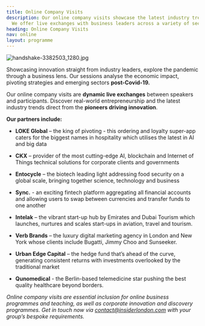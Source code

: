 ```yaml
---
title: Online Company Visits
description: Our online company visits showcase the latest industry trends post-Covid-19.
  We offer live exchanges with business leaders across a variety of sectors.
heading: Online Company Visits
nav: online
layout: programme
---
```


![handshake-3382503_1280.jpg](/uploads/handshake-3382503_1280.jpg)

Showcasing innovation straight from industry leaders, explore the pandemic through a business lens. Our sessions analyse the economic impact, pivoting strategies and emerging sectors **post-Covid-19.**

Our online company visits are **dynamic live exchanges** between speakers and participants. Discover real-world entrepreneurship and the latest industry trends direct from the **pioneers driving innovation**.
  
   
**Our partners include:**

* **LOKE Global** – the king of pivoting - this ordering and loyalty super-app caters for the biggest names in hospitality which utilises the latest in AI and big data 

* **CKX** – provider of the most cutting-edge AI, blockchain and Internet of Things technical solutions for corporate clients and governments

* **Entocycle** – the biotech leading light addressing food security on a global scale, bringing together science, technology and business

* **Sync.**  - an exciting fintech platform aggregating all financial accounts and allowing users to swap between currencies and transfer funds to one another

*  **Intelak** – the vibrant start-up hub by Emirates and Dubai Tourism which launches, nurtures and scales start-ups in aviation, travel and tourism.
* **Verb Brands** – the luxury digital marketing agency in London and New York whose clients include Bugatti, Jimmy Choo and Sunseeker.
* **Urban Edge Capital** – the hedge fund that’s ahead of the curve, generating consistent returns with investments overlooked by the traditional market
* **Qunomedical** - the Berlin-based telemedicine star pushing the best quality healthcare beyond borders.


_Online company visits are essential inclusion for online business programmes and teaching, as well as corporate innovation and discovery programmes. Get in touch now via [contact@insiderlondon.com](mailto:contact@insiderlondon.com) with your group’s bespoke requirements._
